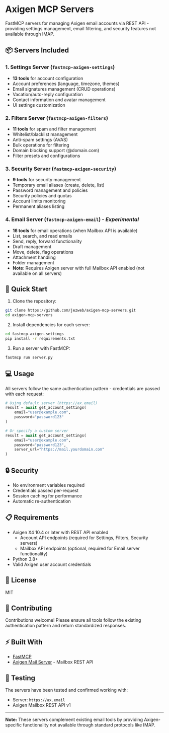 # Axigen MCP Servers

FastMCP servers for managing Axigen email accounts via REST API - providing settings management, email filtering, and security features not available through IMAP.

## 📦 Servers Included

### 1. Settings Server (`fastmcp-axigen-settings`)
- **13 tools** for account configuration
- Account preferences (language, timezone, themes)
- Email signatures management (CRUD operations)
- Vacation/auto-reply configuration
- Contact information and avatar management
- UI settings customization

### 2. Filters Server (`fastmcp-axigen-filters`)
- **11 tools** for spam and filter management
- Whitelist/blacklist management
- Anti-spam settings (AVAS)
- Bulk operations for filtering
- Domain blocking support (@domain.com)
- Filter presets and configurations

### 3. Security Server (`fastmcp-axigen-security`)
- **9 tools** for security management
- Temporary email aliases (create, delete, list)
- Password management and policies
- Security policies and quotas
- Account limits monitoring
- Permanent aliases listing

### 4. Email Server (`fastmcp-axigen-email`) - *Experimental*
- **16 tools** for email operations (when Mailbox API is available)
- List, search, and read emails
- Send, reply, forward functionality
- Draft management
- Move, delete, flag operations
- Attachment handling
- Folder management
- **Note**: Requires Axigen server with full Mailbox API enabled (not available on all servers)

## 🚀 Quick Start

1. Clone the repository:
```bash
git clone https://github.com/jezweb/axigen-mcp-servers.git
cd axigen-mcp-servers
```

2. Install dependencies for each server:
```bash
cd fastmcp-axigen-settings
pip install -r requirements.txt
```

3. Run a server with FastMCP:
```bash
fastmcp run server.py
```

## 💻 Usage

All servers follow the same authentication pattern - credentials are passed with each request:

```python
# Using default server (https://ax.email)
result = await get_account_settings(
    email="user@example.com",
    password="password123"
)

# Or specify a custom server
result = await get_account_settings(
    email="user@example.com",
    password="password123",
    server_url="https://mail.yourdomain.com"
)
```

## 🔒 Security

- No environment variables required
- Credentials passed per-request
- Session caching for performance
- Automatic re-authentication

## 📋 Requirements

- Axigen X4 10.4 or later with REST API enabled
  - Account API endpoints (required for Settings, Filters, Security servers)
  - Mailbox API endpoints (optional, required for Email server functionality)
- Python 3.8+
- Valid Axigen user account credentials

## 📄 License

MIT

## 🤝 Contributing

Contributions welcome! Please ensure all tools follow the existing authentication pattern and return standardized responses.

## ⚡ Built With

- [FastMCP](https://github.com/jlowin/fastmcp)
- [Axigen Mail Server](https://www.axigen.com) - Mailbox REST API

## 🧪 Testing

The servers have been tested and confirmed working with:
- Server: `https://ax.email`
- Axigen Mailbox REST API v1

---

**Note:** These servers complement existing email tools by providing Axigen-specific functionality not available through standard protocols like IMAP.